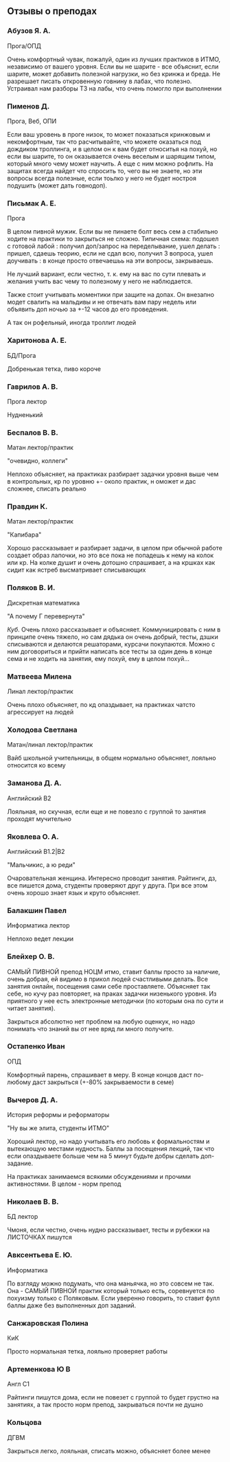 ## Отзывы о преподах

### Абузов Я. А.

Прога/ОПД

Очень комфортный чувак, пожалуй, один из лучших практиков в ИТМО, независимо от вашего уровня. Если вы не шарите - все объяснит, если шарите, может добавить полезной нагрузки, но без кринжа и бреда. Не разрешает писать откровенную говнину в лабах, что полезно. Устраивал нам разборы ТЗ на лабы, что очень помогло при выполнении

### Пименов Д.

Прога, Веб, ОПИ

Если ваш уровень в проге низок, то может показаться кринжовым и некомфортным, так что расчитывайте, что можете оказаться под дождиком троллинга, и в целом он к вам будет относитья на похуй, но если вы шарите, то он оказывается очень веселым и шарящим типом, который много чему может научить. А еще с ним можно рофлить. На защитах всегда найдет что спросить то, чего вы не знаете, но эти вопросы всегда полезные, если тоьлко у него не будет ностроя подушить (может дать говнодоп).

### Письмак А. Е.

Прога

В целом пивной мужик. Если вы не пинаете болт весь сем а стабильно ходите на практики то закрыться не сложно. Типичная схема: подошел с готовой лабой : получил доп/запрос на переделывание, ушел делать : пришел, сдаешь теорию, если не сдал всю, получил 3 вопроса, ушел доучивать : в конце просто отвечаешьь на эти вопросы, закрываешь.

Не лучший вариант, если честно, т. к. ему на вас по сути плевать и желания учить вас чему то полезному у него не наблюдается.

Также стоит учитывать моментики при защите на допах. Он внезапно модет свалить на мальдивы и не отвечать вам пару недель или объявить доп ночью за +-12 часов до его проведения.

А так он рофельный, иногда троллит людей

### Харитонова А. Е.

БД/Прога

Добренькая тетка, пиво короче

### Гаврилов А. В.

Прога лектор

Нудненький

### Беспалов В. В.

Матан лектор/практик

"очевидно, коллеги"

Неплохо объясняет, на практиках разбирает задачки уровня выше чем в контрольных, кр по уровню +- около практик, н оможет и дас сложнее, списать реально

### Правдин К.

Матан лектор/практик

"Капибара"

Хорошо рассказывает и разбирает задачи, в целом при обычной работе создает образ лапочки, но это все пока не попадешь к нему на колок или кр. На колке душит и очень дотошно спрашивает, а на кршках как сидит как ястреб высматривает списывающих

### Поляков В. И.

Дискретная математика

"А почему Г перевернута"

_Куб_. Очень плохо рассказывает и объясняет. Коммуницировать с ним в принципе очень тяжело, но сам дядька он очень добрый, тесты, дзшки списываются и делаются решаторами, курсачи покупаются. Можно с ним договориться и прийти написать все тесты за один день в конце сема и не ходить на занятия, ему похуй, ему в целом похуй...

### Матвеева Милена

Линал лектор/практик

Очень плохо объясняет, по кд опаздывает, на практиках чатсто агрессирует на людей

### Холодова Светлана

Матан/линал лектор/практик

Вайб школьной учительницы, в общем нормально объясняет, лояльно относится ко всему

### Заманова Д. А.

Английский B2

Лояльная, но скучная, если еще и не повезло с группой то занятия проходят мучительно

### Яковлева О. А.

Английский B1.2|B2

"Мальчикис, а ю реди"

Очаровательная женщина. Интересно проводит занятия. Райтинги, дз, все пишется дома, студенты проверяют друг у друга. При все этом очень хорошо знает язык и круто объясняет.

### Балакшин Павел

Информатика лектор

Неплохо ведет лекции

### Блейхер О. В.

САМЫЙ ПИВНОЙ препод НОЦМ итмо, ставит баллы просто за наличие, очень добрая, ей видимо в прикол людей счастливыми делать. Все занятия онлайн, посещения сами себе проставляете. Объясняет так себе, но кучу раз повторяет, на праках задачки низенького уровня. Из приятного у нее есть электронные методички (по которым она по сути и читает занятия).

Закрыться абсолютно нет проблем на любую оценкук, но надо понимать что знаний вы от нее вряд ли много получите.

### Остапенко Иван

ОПД

Комфортный парень, спрашивает в меру. В конце концов даст по-любому даст закрыться (+-80% закрываемости в семе)

### Вычеров Д. А.

История реформы и реформаторы

"Ну вы же элита, студенты ИТМО"

Хороший лектор, но надо учитывать его любовь к формальностям и вытекающую местами нудность. Баллы за посещения лекций, так что если опаздываете больше чем на 5 минут будьте добры сделать доп-задание.

На практиках занимаемся всякими обсуждениями и прочими активностями. В целом - норм препод

### Николаев В. В.

БД лектор

Чмоня, если честно, очень нудно рассказывает, тесты и рубежки на ЛИСТОЧКАХ пишутся

### Авксентьева Е. Ю.

Информатика

По взгляду можно подумать, что она маньячка, но это совсем не так. Она - САМЫЙ ПИВНОЙ практик который только есть, соревнуется по похуизму только с Поляковым. Если уверенно говорить, то ставит фулл баллы даже без выполненных доп заданий.

### Санжаровская Полина

КиК

Просто нормальная тетка, лояльно проверяет работы

### Артеменкова Ю В

Англ С1

Райтинги пишутся дома, если не повезет с группой то будет грустно на занятиях, а так просто норм препод, закрываться почти не душно

### Кольцова

ДГВМ

Закрыться легко, лояльная, списать можно, объясняет более менее

###
